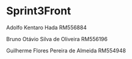 # Sprint3Front

Adolfo  Kentaro Hada RM556884

Bruno Otávio Silva de Oliveira RM556196

Guilherme Flores Pereira de Almeida RM554948
